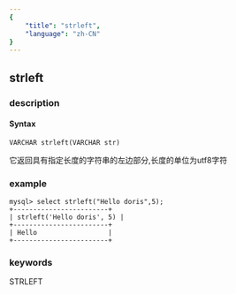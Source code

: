 ```yaml
---
{
    "title": "strleft",
    "language": "zh-CN"
}
---
```


<!-- 
Licensed to the Apache Software Foundation (ASF) under one
or more contributor license agreements.  See the NOTICE file
distributed with this work for additional information
regarding copyright ownership.  The ASF licenses this file
to you under the Apache License, Version 2.0 (the
"License"); you may not use this file except in compliance
with the License.  You may obtain a copy of the License at

  http://www.apache.org/licenses/LICENSE-2.0

Unless required by applicable law or agreed to in writing,
software distributed under the License is distributed on an
"AS IS" BASIS, WITHOUT WARRANTIES OR CONDITIONS OF ANY
KIND, either express or implied.  See the License for the
specific language governing permissions and limitations
under the License.
-->

## strleft
### description
#### Syntax

`VARCHAR strleft(VARCHAR str)`


它返回具有指定长度的字符串的左边部分,长度的单位为utf8字符

### example

```
mysql> select strleft("Hello doris",5);
+------------------------+
| strleft('Hello doris', 5) |
+------------------------+
| Hello                  |
+------------------------+
```
### keywords
STRLEFT
